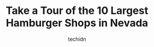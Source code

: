 ---
layout: ampstory
image: https://i0.wp.com/paketmu.com/wp-content/uploads/2023/06/fatburger-0-in-nevada-1686370228.jpeg?resize=640,853
author: techidn
featured: false
description: Explore the diverse Hamburger Shop scene in Nevada, home to an incredible selection of 10 establishments catering to every taste. Whether youre in search of iconic favorites or undiscovered
title: Take a Tour of the 10 Largest Hamburger Shops in Nevada
cover:
   title: Take a Tour of the 10 Largest Hamburger Shops in Nevada
   subtitle: RICKPATE
   background: https://paketmu.com/wp-content/uploads/2023/06/fatburger-0-in-nevada-1686370228.jpeg

pages: 
 - layout: thirds
   top: <h1>#1 In-N-Out Burger</h1>
   bottom: "<p>Believe the hype... this is a great burger! Fresh ingredients, tasty patty and the bun was soft and complemented the toppings nicely. The fries are fresh cut, we could se</p>"
   background: https://paketmu.com/wp-content/uploads/2023/06/fatburger-1-in-nevada-1686370229.jpeg
   backgroundblur: true
 - layout: thirds
   top: <h1>#2 In-N-Out Burger</h1>
   bottom: "<p>In-N-Out - A Must-Try Burger Chain in Las Vegas!During my recent trip to Las Vegas, I visited in-N-Out to try out the California-based burger chain. Although the place is</p>"
   background: https://paketmu.com/wp-content/uploads/2023/06/fatburger-2-in-nevada-1686370231.jpeg
   cta:
      link: https://paketmu.com/take-a-tour-of-the-10-largest-hamburger-shops-in-nevada/
      text: Take a Tour of the 10 Largest Hamburger Shops in Nevada
 - layout: thirds
   top: <h1>#3 In-N-Out Burger</h1>
   bottom: "<p>Walked in and I was once again reminded why In-N-Out is one of the best places on earth. Got that double double, animal style with fries, and a Neapolitan shake. Absolute</p>"
   background: https://paketmu.com/wp-content/uploads/2023/06/fatburger-3-in-nevada-1686370232.jpeg
   cta:
      link: https://paketmu.com/take-a-tour-of-the-10-largest-hamburger-shops-in-nevada/
      text: Take a Tour of the 10 Largest Hamburger Shops in Nevada
 - layout: thirds
   top: <h1>#4 In-N-Out Burger</h1>
   bottom: "<p>2765 E Craig Rd, North Las Vegas, NV 89030, United States</p>"
   background: https://images.unsplash.com/photo-1536745287225-21d689278fd1?ixlib=rb-4.0.3&ixid=MnwxMjA3fDB8MHxwaG90by1wYWdlfHx8fGVufDB8fHx8&auto=format&fit=crop&w=640&h=853&q=80
   cta:
      link: https://paketmu.com/take-a-tour-of-the-10-largest-hamburger-shops-in-nevada/
      text: Take a Tour of the 10 Largest Hamburger Shops in Nevada
 - layout: thirds
   top: <h1>#5 In-N-Out Burger</h1>
   bottom: "<p>1960 Rock Springs Dr, Las Vegas, NV 89128, United States</p>"
   background: https://images.unsplash.com/photo-1522441815192-d9f04eb0615c?ixlib=rb-4.0.3&ixid=MnwxMjA3fDB8MHxwaG90by1wYWdlfHx8fGVufDB8fHx8&auto=format&fit=crop&w=640&h=853&q=80
   cta:
      link: https://paketmu.com/take-a-tour-of-the-10-largest-hamburger-shops-in-nevada/
      text: Take a Tour of the 10 Largest Hamburger Shops in Nevada
 - layout: thirds
   top: <h1>#6 In-N-Out Burger</h1>
   bottom: "<p>3882 Blue Diamond Rd, Las Vegas, NV 89139, United States</p>"
   background: https://images.unsplash.com/photo-1462556791646-c201b8241a94?ixlib=rb-4.0.3&ixid=MnwxMjA3fDB8MHxwaG90by1wYWdlfHx8fGVufDB8fHx8&auto=format&fit=crop&w=640&h=853&q=80
   cta:
      link: https://paketmu.com/take-a-tour-of-the-10-largest-hamburger-shops-in-nevada/
      text: Take a Tour of the 10 Largest Hamburger Shops in Nevada
 - layout: thirds
   top: <h1>#7 In-N-Out Burger</h1>
   bottom: "<p>4705 S Maryland Pkwy, Las Vegas, NV 89119, United States</p>"
   background: https://images.unsplash.com/photo-1557672172-298e090bd0f1?ixlib=rb-4.0.3&ixid=MnwxMjA3fDB8MHxwaG90by1wYWdlfHx8fGVufDB8fHx8&auto=format&fit=crop&w=640&h=853&q=80
   cta:
      link: https://paketmu.com/take-a-tour-of-the-10-largest-hamburger-shops-in-nevada/
      text: Take a Tour of the 10 Largest Hamburger Shops in Nevada
 - layout: thirds
   middle: Continue reading...
   background: https://images.unsplash.com/photo-1534312527009-56c7016453e6?ixlib=rb-4.0.3&ixid=MnwxMjA3fDB8MHxwaG90by1wYWdlfHx8fGVufDB8fHx8&auto=format&fit=crop&w=640&h=853&q=80
   cta:
      link: https://paketmu.com/take-a-tour-of-the-10-largest-hamburger-shops-in-nevada/
      text: Take a Tour of the 10 Largest Hamburger Shops in Nevada
      
---